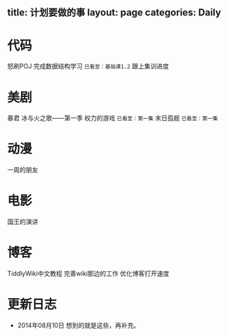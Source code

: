 title: 计划要做的事
layout: page
categories: Daily
---
# 代码
<i class="fa fa-square-o"></i>  怒刷POJ
<i class="fa fa-square-o"></i>  完成数据结构学习 `已看至：基础课1.2`
<i class="fa fa-square-o"></i>  跟上集训进度

# 美剧
<i class="fa fa-square-o"></i>  暴君
<i class="fa fa-square-o"></i>  冰与火之歌——第一季 权力的游戏 `已看至：第一集`
<i class="fa fa-square-o"></i>  末日孤舰 `已看至：第一集`

# 动漫
<i class="fa fa-square-o"></i>  一周的朋友

# 电影
<i class="fa fa-square-o"></i>  国王的演讲

# 博客
<i class="fa fa-square-o"></i>  TiddlyWiki中文教程
<i class="fa fa-square-o"></i>  完善wiki那边的工作
<i class="fa fa-square-o"></i>  优化博客打开速度

# 更新日志
- 2014年08月10日 想到的就是这些，再补充。